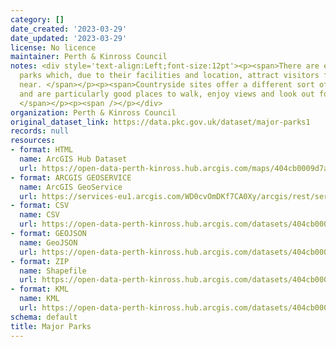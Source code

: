 ```yaml
---
category: []
date_created: '2023-03-29'
date_updated: '2023-03-29'
license: No licence
maintainer: Perth & Kinross Council
notes: <div style='text-align:Left;font-size:12pt'><p><span>There are eight major
  parks which, due to their facilities and location, attract visitors from far and
  near. </span></p><p><span>Countryside sites offer a different sort of experience
  and are particularly good places to walk, enjoy views and look out for wildlife.
  </span></p><p><span /></p></div>
organization: Perth & Kinross Council
original_dataset_link: https://data.pkc.gov.uk/dataset/major-parks1
records: null
resources:
- format: HTML
  name: ArcGIS Hub Dataset
  url: https://open-data-perth-kinross.hub.arcgis.com/maps/404cb0009d7a4346bb47eff1beeab51e_6
- format: ARCGIS GEOSERVICE
  name: ArcGIS GeoService
  url: https://services-eu1.arcgis.com/WD0cvOmDKf7CA0Xy/arcgis/rest/services/Major_Parks/FeatureServer/6
- format: CSV
  name: CSV
  url: https://open-data-perth-kinross.hub.arcgis.com/datasets/404cb0009d7a4346bb47eff1beeab51e_6.csv?outSR=%7B%22latestWkid%22%3A27700%2C%22wkid%22%3A27700%7D
- format: GEOJSON
  name: GeoJSON
  url: https://open-data-perth-kinross.hub.arcgis.com/datasets/404cb0009d7a4346bb47eff1beeab51e_6.geojson?outSR=%7B%22latestWkid%22%3A27700%2C%22wkid%22%3A27700%7D
- format: ZIP
  name: Shapefile
  url: https://open-data-perth-kinross.hub.arcgis.com/datasets/404cb0009d7a4346bb47eff1beeab51e_6.zip?outSR=%7B%22latestWkid%22%3A27700%2C%22wkid%22%3A27700%7D
- format: KML
  name: KML
  url: https://open-data-perth-kinross.hub.arcgis.com/datasets/404cb0009d7a4346bb47eff1beeab51e_6.kml?outSR=%7B%22latestWkid%22%3A27700%2C%22wkid%22%3A27700%7D
schema: default
title: Major Parks
---
```

